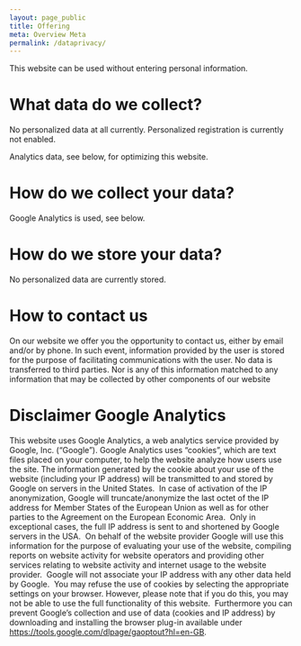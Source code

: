 ```yaml
---
layout: page_public
title: Offering
meta: Overview Meta
permalink: /dataprivacy/
---
```


This website can be used without entering personal information. 


# What data do we collect?

No personalized data at all currently. Personalized registration is currently not enabled.

Analytics data, see below, for optimizing this website.

# How do we collect your data?

Google Analytics is used, see below.


# How do we store your data?

No personalized data are currently stored.


# How to contact us

On our website we offer you the opportunity to contact us, either by email and/or by phone. 
In such event, information provided by the user is stored for the purpose of facilitating communications with the user. No data is transferred to third parties. Nor is any of this information matched to any information that may be collected by other components of our website


# Disclaimer Google Analytics

This website uses Google Analytics, a web analytics service provided by Google, Inc. (“Google”). 
Google Analytics uses “cookies”, which are text files placed on your computer, to help the website analyze how users use the site. The information generated by the cookie about your use of the website (including your IP address) will be transmitted to and stored by Google on servers in the United States.  In case of activation of the IP anonymization, Google will truncate/anonymize the last octet of the IP address for Member States of the European Union as well as for other parties to the Agreement on the European Economic Area.  Only in exceptional cases, the full IP address is sent to and shortened by Google servers in the USA.  On behalf of the website provider Google will use this information for the purpose of evaluating your use of the website, compiling reports on website activity for website operators and providing other services relating to website activity and internet usage to the website provider.  Google will not associate your IP address with any other data held by Google.  You may refuse the use of cookies by selecting the appropriate settings on your browser. However, please note that if you do this, you may not be able to use the full functionality of this website.  Furthermore you can prevent Google’s collection and use of data (cookies and IP address) by downloading and installing the browser plug-in available under https://tools.google.com/dlpage/gaoptout?hl=en-GB.